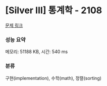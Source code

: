 # [Silver III] 통계학 - 2108 

[문제 링크](https://www.acmicpc.net/problem/2108) 

### 성능 요약

메모리: 51188 KB, 시간: 540 ms

### 분류

구현(implementation), 수학(math), 정렬(sorting)

